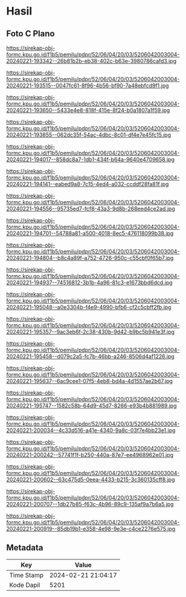 # Hasil

## Foto C Plano

https://sirekap-obj-formc.kpu.go.id/f1b5/pemilu/pdpr/52/06/04/20/03/5206042003004-20240221-193342--26b81b2b-eb38-402c-b63e-3980786cafd3.jpg

https://sirekap-obj-formc.kpu.go.id/f1b5/pemilu/pdpr/52/06/04/20/03/5206042003004-20240221-193515--0047fc61-8f96-4b56-bf90-7a48ebfcd9f1.jpg

https://sirekap-obj-formc.kpu.go.id/f1b5/pemilu/pdpr/52/06/04/20/03/5206042003004-20240221-193650--5433e4e8-818f-415e-8f24-b0a1807a1f59.jpg

https://sirekap-obj-formc.kpu.go.id/f1b5/pemilu/pdpr/52/06/04/20/03/5206042003004-20240221-193855--062dc35f-54ac-4dbc-8c01-df4e7e45fc15.jpg

https://sirekap-obj-formc.kpu.go.id/f1b5/pemilu/pdpr/52/06/04/20/03/5206042003004-20240221-194017--858dc8a7-1db1-434f-b64a-9640e4709658.jpg

https://sirekap-obj-formc.kpu.go.id/f1b5/pemilu/pdpr/52/06/04/20/03/5206042003004-20240221-194141--eabed9a8-7c15-4ed4-a032-ccddf28fa81f.jpg

https://sirekap-obj-formc.kpu.go.id/f1b5/pemilu/pdpr/52/06/04/20/03/5206042003004-20240221-194556--95735ed7-fcf8-43a3-9d8b-268eed4ce2ad.jpg

https://sirekap-obj-formc.kpu.go.id/f1b5/pemilu/pdpr/52/06/04/20/03/5206042003004-20240221-194701--54788a81-a500-4018-8ec5-476118099b38.jpg

https://sirekap-obj-formc.kpu.go.id/f1b5/pemilu/pdpr/52/06/04/20/03/5206042003004-20240221-194804--b8c4a89f-a752-4726-950c-c55cbf0f65b7.jpg

https://sirekap-obj-formc.kpu.go.id/f1b5/pemilu/pdpr/52/06/04/20/03/5206042003004-20240221-194937--74516812-3b1b-4a96-81c3-e1673bbd6dcd.jpg

https://sirekap-obj-formc.kpu.go.id/f1b5/pemilu/pdpr/52/06/04/20/03/5206042003004-20240221-195048--a0e3304b-f4e9-4990-bfb6-cf2c5cbff2fb.jpg

https://sirekap-obj-formc.kpu.go.id/f1b5/pemilu/pdpr/52/06/04/20/03/5206042003004-20240221-195357--9ac3eb6f-2c38-430b-9d42-b9bc5b941e3f.jpg

https://sirekap-obj-formc.kpu.go.id/f1b5/pemilu/pdpr/52/06/04/20/03/5206042003004-20240221-195458--d079c2a5-fc7b-46bb-a246-8506d4af1226.jpg

https://sirekap-obj-formc.kpu.go.id/f1b5/pemilu/pdpr/52/06/04/20/03/5206042003004-20240221-195637--6ac9cee1-07f5-4eb8-bd4a-4d1557ae2b67.jpg

https://sirekap-obj-formc.kpu.go.id/f1b5/pemilu/pdpr/52/06/04/20/03/5206042003004-20240221-195747--1582c58b-64d9-45d7-8266-e93b4b881989.jpg

https://sirekap-obj-formc.kpu.go.id/f1b5/pemilu/pdpr/52/06/04/20/03/5206042003004-20240221-200034--4c33d516-a41e-4340-9a8c-03f7e4bb23e1.jpg

https://sirekap-obj-formc.kpu.go.id/f1b5/pemilu/pdpr/52/06/04/20/03/5206042003004-20240221-200242--57741f1f-b250-440a-87e7-ee4968962e01.jpg

https://sirekap-obj-formc.kpu.go.id/f1b5/pemilu/pdpr/52/06/04/20/03/5206042003004-20240221-200602--63c475d5-0eea-4433-b215-3c360135cff8.jpg

https://sirekap-obj-formc.kpu.go.id/f1b5/pemilu/pdpr/52/06/04/20/03/5206042003004-20240221-200707--1db27b85-f63c-4b96-89c9-135af9a7b6a5.jpg

https://sirekap-obj-formc.kpu.go.id/f1b5/pemilu/pdpr/52/06/04/20/03/5206042003004-20240221-200919--85db19b1-e358-4e98-9e3e-c4ce2276e575.jpg


## Metadata

| Key        | Value               |
| ---------- | ------------------- |
| Time Stamp | 2024-02-21 21:04:17 |
| Kode Dapil | 5201                |



